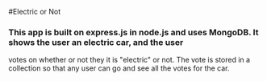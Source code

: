 #Electric or Not

### This app is built on express.js in node.js and uses MongoDB. It shows the user an electric car, and the user
votes on whether or not they it is "electric" or not. The vote is stored in a collection so that any user can go and see
all the votes for the car.